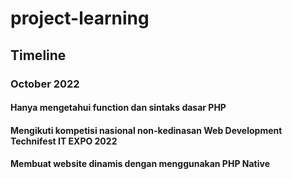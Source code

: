 # project-learning

## Timeline

### October 2022
#### Hanya mengetahui function dan sintaks dasar PHP
#### Mengikuti kompetisi nasional non-kedinasan Web Development Technifest IT EXPO 2022
#### Membuat website dinamis dengan menggunakan PHP Native
